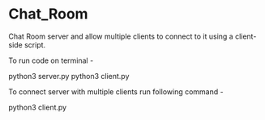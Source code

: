 # Chat_Room

Chat Room server and allow multiple clients to connect to it using a client-side script.

To run code on terminal - 

python3 server.py
python3 client.py

To connect server with multiple clients run following command - 

python3 client.py
